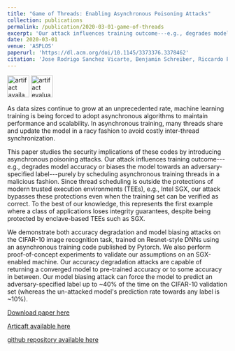 ```yaml
---
title: "Game of Threads: Enabling Asynchronous Poisoning Attacks"
collection: publications
permalink: /publication/2020-03-01-game-of-threads
excerpt: 'Our attack influences training outcome---e.g., degrades model accuracy or biases the model towards an adversary-specified label---purely by scheduling asynchronous training threads in a malicious fashion. Since thread scheduling is outside the protections of modern trusted execution environments (TEEs), e.g., Intel SGX, our attack bypasses these protections even when the training set can be verified as correct.'
date: 2020-03-01
venue: 'ASPLOS'
paperurl: 'https://dl.acm.org/doi/10.1145/3373376.3378462'
citation: 'Jose Rodrigo Sanchez Vicarte, Benjamin Schreiber, Riccardo Paccagnella, and Christopher W. Fletcher. 2020. Game of Threads: Enabling Asynchronous Poisoning Attacks. In Proceedings of the Twenty-Fifth International Conference on Architectural Support for Programming Languages and Operating Systems (ASPLOS ’20). Association for Computing Machinery, New York, NY, USA, 35–52. DOI:https://doi.org/10.1145/3373376.3378462'
---
```

<img src="https://dl.acm.org/userimages/na101/home/literatum/publisher/acm/classification/LinkedImages/reproducibility-types/artifacts_available/icon-small_201811200510.png" width="50" alt="artifact available badge"/>
<img src="https://dl.acm.org/userimages/na101/home/literatum/publisher/acm/classification/LinkedImages/reproducibility-types/artifacts_evaluated_functional/icon-small_201811200512.png" width="50" alt="artifact evaluated and functional badge"/>

As data sizes continue to grow at an unprecedented rate, machine learning training is being forced to adopt asynchronous algorithms to maintain performance and scalability. In asynchronous training, many threads share and update the model in a racy fashion to avoid costly inter-thread synchronization.

This paper studies the security implications of these codes by introducing asynchronous poisoning attacks. Our attack influences training outcome---e.g., degrades model accuracy or biases the model towards an adversary-specified label---purely by scheduling asynchronous training threads in a malicious fashion. Since thread scheduling is outside the protections of modern trusted execution environments (TEEs), e.g., Intel SGX, our attack bypasses these protections even when the training set can be verified as correct. To the best of our knowledge, this represents the first example where a class of applications loses integrity guarantees, despite being protected by enclave-based TEEs such as SGX.

We demonstrate both accuracy degradation and model biasing attacks on the CIFAR-10 image recognition task, trained on Resnet-style DNNs using an asynchronous training code published by Pytorch. We also perform proof-of-concept experiments to validate our assumptions on an SGX-enabled machine. Our accuracy degradation attacks are capable of returning a converged model to pre-trained accuracy or to some accuracy in between. Our model biasing attack can force the model to predict an adversary-specified label up to ~40% of the time on the CIFAR-10 validation set (whereas the un-attacked model's prediction rate towards any label is ~10%).

[Download paper here](https://dl.acm.org/doi/10.1145/3373376.3378462)

[Articaft available here](https://zenodo.org/record/3598009)

[github repository available here](https://github.com/jose-sv/hogwild_pytorch)
